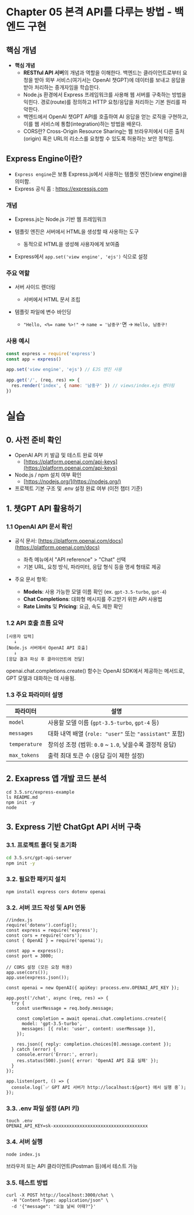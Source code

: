 # Chapter 05 본격 API를 다루는 방법 - 백엔드 구현

## 핵심 개념
* **핵심 개념**
  * **RESTful API 서버**의 개념과 역할을 이해한다. 백엔드는 클라이언트로부터 요청을 받아 외부 서비스(여기서는 OpenAI 챗GPT)에 데이터를 보내고 응답을 받아 처리하는 중개자임을 학습한다.
  * Node.js 환경에서 Express 프레임워크를 사용해 웹 서버를 구축하는 방법을 익힌다. 경로(route)를 정의하고 HTTP 요청/응답을 처리하는 기본 원리를 파악한다.
  * 백엔드에서 OpenAI 챗GPT API를 호출하여 AI 응답을 얻는 로직을 구현하고, 이를 웹 서비스에 통합(integration)하는 방법을 배운다.
  * CORS란? Cross-Origin Resource Sharing는 웹 브라우저에서 다른 출처(origin) 혹은 URL의 리소스를 요청할 수 있도록 허용하는 보안 정책임.

## Express Engine이란?
* `Express engine`은 보통 Express.js에서 사용하는 템플릿 엔진(view engine)을 의미함.
* Express 공식 홈 : https://expressjs.com


### 개념
* Express.js는 Node.js 기반 웹 프레임워크
* 템플릿 엔진은 서버에서 HTML을 생성할 때 사용하는 도구

  * 동적으로 HTML을 생성해 사용자에게 보여줌
* Express에서 `app.set('view engine', 'ejs')` 식으로 설정

### 주요 역할
* 서버 사이드 렌더링
  * 서버에서 HTML 문서 조립
* 템플릿 파일에 변수 바인딩

  * `"Hello, <%= name %>!"` → `name = '남중구'`면 → `Hello, 남중구!`

### 사용 예시
```js
const express = require('express')
const app = express()

app.set('view engine', 'ejs') // EJS 엔진 사용

app.get('/', (req, res) => {
  res.render('index', { name: '남중구' }) // views/index.ejs 렌더링
})
```




# 실습
## 0. 사전 준비 확인
* OpenAI API 키 발급 및 테스트 완료 여부
  - [https://platform.openai.com/api-keys](https://platform.openai.com/api-keys)
* Node.js / npm 설치 여부 확인
  - [https://nodejs.org/](https://nodejs.org/)
* 프로젝트 기본 구조 및 .env 설정 완료 여부 (이전 챕터 기준)
## 1. 챗GPT API 활용하기

### 1.1 OpenAI API 문서 확인
* 공식 문서: [https://platform.openai.com/docs](https://platform.openai.com/docs)
  - 좌측 메뉴에서 "API reference" > "Chat" 선택
  - 기본 URL, 요청 방식, 파라미터, 응답 형식 등을 명세 형태로 제공

* 주요 문서 항목:
  - **Models**: 사용 가능한 모델 이름 확인 (ex. `gpt-3.5-turbo`, `gpt-4`)
  - **Chat Completions**: 대화형 메시지를 주고받기 위한 API 사용법
  - **Rate Limits** 및 **Pricing**: 요금, 속도 제한 확인

### 1.2 API 호출 흐름 요약
```plaintext
[사용자 입력]
   ↓
[Node.js 서버에서 OpenAI API 호출]
   ↓
[응답 결과 파싱 후 클라이언트에 전달]
```
openai.chat.completions.create() 함수는 OpenAI SDK에서 제공하는 메서드로, GPT 모델과 대화하는 데 사용됨.

### 1.3 주요 파라미터 설명
| 파라미터      | 설명                                                    |
| ------------- | ------------------------------------------------------- |
| `model`       | 사용할 모델 이름 (`gpt-3.5-turbo`, `gpt-4` 등)          |
| `messages`    | 대화 내역 배열 (`role: "user"` 또는 `"assistant"` 포함) |
| `temperature` | 창의성 조정 (범위: `0.0` ~ `1.0`, 낮을수록 결정적 응답) |
| `max_tokens`  | 출력 최대 토큰 수 (응답 길이 제한 설정)                 |

## 2. Exapress 앱 개발 코드 분석
```
cd 3.5.src/express-example
ls README.md
npm init -y
node 
```




## 3. Express 기반 ChatGpt API 서버 구축
### 3.1. 프로젝트 폴더 및 초기화
```bash
cd 3.5.src/gpt-api-server
npm init -y
```
### 3.2. 필요한 패키지 설치
```
npm install express cors dotenv openai
```


### 3.2. 서버 코드 작성 및 API 연동
```
//index.js
require('dotenv').config();
const express = require('express');
const cors = require('cors');
const { OpenAI } = require('openai');

const app = express();
const port = 3000;

// CORS 설정 (모든 요청 허용)
app.use(cors());
app.use(express.json());

const openai = new OpenAI({ apiKey: process.env.OPENAI_API_KEY });

app.post('/chat', async (req, res) => {
  try {
    const userMessage = req.body.message;

    const completion = await openai.chat.completions.create({
      model: 'gpt-3.5-turbo',
      messages: [{ role: 'user', content: userMessage }],
    });

    res.json({ reply: completion.choices[0].message.content });
  } catch (error) {
    console.error('Error:', error);
    res.status(500).json({ error: 'OpenAI API 호출 실패' });
  }
});

app.listen(port, () => {
  console.log(`✅ GPT API 서버가 http://localhost:${port} 에서 실행 중`);
});

```

### 3.3. .env 파일 설정 (API 키)
```
touch .env
OPENAI_API_KEY=sk-xxxxxxxxxxxxxxxxxxxxxxxxxxxxxxxxxxxx
```

### 3.4. 서버 실행
```
node index.js
```

브라우저 또는 API 클라이언트(Postman 등)에서 테스트 가능

### 3.5. 테스트 방법
```
curl -X POST http://localhost:3000/chat \
  -H "Content-Type: application/json" \
  -d '{"message": "오늘 날씨 어때?"}'
```

